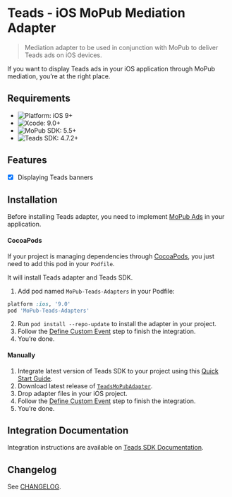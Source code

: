 # Teads - iOS MoPub Mediation Adapter
> Mediation adapter to be used in conjunction with MoPub to deliver Teads ads on iOS devices.

If you want to display Teads ads in your iOS application through MoPub mediation, you’re at the right place.

## Requirements

- ![Platform: iOS 9+](https://img.shields.io/badge/Platform-iOS%209%2B-blue.svg?style=flat)
- ![Xcode: 9.0+](https://img.shields.io/badge/Xcode-9.0+-blue.svg?style=flat)
- ![MoPub SDK: 5.5+](https://img.shields.io/badge/MoPub%20SDK-5.5+-blue.svg?style=flat)
- ![Teads SDK: 4.7.2+](https://img.shields.io/badge/Teads%20SDK-4.7.2+-blue.svg?style=flat)

## Features

- [x] Displaying Teads banners

## Installation

Before installing Teads adapter, you need to implement [MoPub Ads](https://developers.mopub.com/docs/ios/) in your application.

#### CocoaPods

If your project is managing dependencies through [CocoaPods](https://cocoapods.org/), you just need to add this pod in your `Podfile`.

It will install Teads adapter and Teads SDK.

1. Add pod named `MoPub-Teads-Adapters` in your Podfile:

```ruby
platform :ios, '9.0'
pod 'MoPub-Teads-Adapters'
```

2. Run `pod install --repo-update` to install the adapter in your project.
3. Follow the [Define Custom Event](https://support.teads.tv/support/solutions/articles/36000166728-mopub#defining_a_custom_event) step to finish the integration.
4. You’re done.

#### Manually

1. Integrate latest version of Teads SDK to your project using this [Quick Start Guide](http://mobile.teads.tv/sdk/documentation/v4/ios/get-started).
2. Download latest release of [`TeadsMoPubAdapter`](https://github.com/teads/TeadsSDK-iOS/releases).
3. Drop adapter files in your iOS project.
4. Follow the [Define Custom Event](https://support.teads.tv/support/solutions/articles/36000166728-mopub#defining_a_custom_event) step to finish the integration.
5. You’re done.

## Integration Documentation

Integration instructions are available on [Teads SDK Documentation](https://support.teads.tv/support/solutions/articles/36000166728-mopub).

## Changelog

See [CHANGELOG](CHANGELOG.md). 
